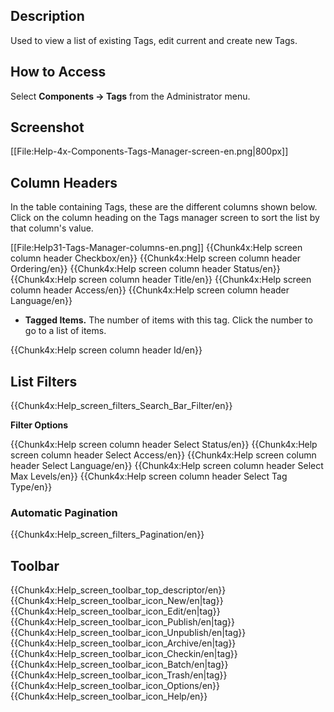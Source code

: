<!-- Filename: Help4.x:Tags / Display title: Tags -->

## Description

Used to view a list of existing Tags, edit current and create new Tags.

## How to Access

Select **Components **→** Tags** from the Administrator menu.

## Screenshot

\[\[File:Help-4x-Components-Tags-Manager-screen-en.png\|800px\]\]

## Column Headers

In the table containing Tags, these are the different columns shown
below. Click on the column heading on the Tags manager screen to sort
the list by that column's value.

\[\[File:Help31-Tags-Manager-columns-en.png\]\] {{Chunk4x:Help screen
column header Checkbox/en}} {{Chunk4x:Help screen column header
Ordering/en}} {{Chunk4x:Help screen column header Status/en}}
{{Chunk4x:Help screen column header Title/en}} {{Chunk4x:Help screen
column header Access/en}} {{Chunk4x:Help screen column header
Language/en}}

- **Tagged Items.** The number of items with this tag. Click the number
  to go to a list of items.

{{Chunk4x:Help screen column header Id/en}}

## List Filters

{{Chunk4x:Help_screen_filters_Search_Bar_Filter/en}}

**Filter Options**

{{Chunk4x:Help screen column header Select Status/en}} {{Chunk4x:Help
screen column header Select Access/en}} {{Chunk4x:Help screen column
header Select Language/en}} {{Chunk4x:Help screen column header Select
Max Levels/en}} {{Chunk4x:Help screen column header Select Tag Type/en}}

### Automatic Pagination

{{Chunk4x:Help_screen_filters_Pagination/en}}

## Toolbar

{{Chunk4x:Help_screen_toolbar_top_descriptor/en}}
{{Chunk4x:Help_screen_toolbar_icon_New/en\|tag}}
{{Chunk4x:Help_screen_toolbar_icon_Edit/en\|tag}}
{{Chunk4x:Help_screen_toolbar_icon_Publish/en\|tag}}
{{Chunk4x:Help_screen_toolbar_icon_Unpublish/en\|tag}}
{{Chunk4x:Help_screen_toolbar_icon_Archive/en\|tag}}
{{Chunk4x:Help_screen_toolbar_icon_Checkin/en\|tag}}
{{Chunk4x:Help_screen_toolbar_icon_Batch/en\|tag}}
{{Chunk4x:Help_screen_toolbar_icon_Trash/en\|tag}}
{{Chunk4x:Help_screen_toolbar_icon_Options/en}}
{{Chunk4x:Help_screen_toolbar_icon_Help/en}}
